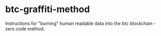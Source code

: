 # btc-graffiti-method
Instructions for "burning" human readable data into the btc blockchain - zero code method.
